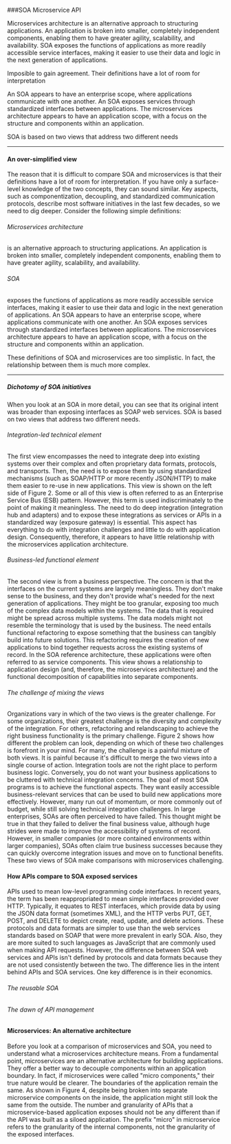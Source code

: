 ###SOA Microservice API

Microservices architecture is an alternative approach to structuring applications. An application is broken into smaller, completely independent components, enabling them to have greater agility, scalability, and availability. SOA exposes the functions of applications as more readily accessible service interfaces, making it easier to use their data and logic in the next generation of applications.

Imposible to gain agreement. Their definitions have a lot of room for interpretation

An SOA appears to have an enterprise scope, where applications communicate with one another. An SOA exposes services through standardized interfaces between applications. The microservices architecture appears to have an application scope, with a focus on the structure and components within an application.

SOA is based on two views that address two different needs

***

#### An over-simplified view

The reason that it is difficult to compare SOA and microservices is that their definitions have a lot of room for interpretation. If you have only a surface-level knowledge of the two concepts, they can sound similar. Key aspects, such as componentization, decoupling, and standardized communication protocols, describe most software initiatives in the last few decades, so we need to dig deeper.
Consider the following simple definitions:

###### Microservices architecture

is an alternative approach to structuring applications. An application is broken into smaller, completely independent components, enabling them to have greater agility, scalability, and availability.

###### SOA

exposes the functions of applications as more readily accessible service interfaces, making it easier to use their data and logic in the next generation of applications.
An SOA appears to have an enterprise scope, where applications communicate with one another. An SOA exposes services through standardized interfaces between applications. The microservices architecture appears to have an application scope, with a focus on the structure and components within an application.

These definitions of SOA and microservices are too simplistic. In fact, the relationship between them is much more complex.

***



##### Dichotomy of SOA initiatives

When you look at an SOA in more detail, you can see that its original intent was broader than exposing interfaces as SOAP web services. SOA is based on two views that address two different needs.

###### Integration-led technical element
The first view encompasses the need to integrate deep into existing systems over their complex and often proprietary data formats, protocols, and transports. Then, the need is to expose them by using standardized mechanisms (such as SOAP/HTTP or more recently JSON/HTTP) to make them easier to re-use in new applications. This view is shown on the left side of Figure 2. Some or all of this view is often referred to as an Enterprise Service Bus (ESB) pattern. However, this term is used indiscriminately to the point of making it meaningless.
The need to do deep integration (integration hub and adapters) and to expose these integrations as services or APIs in a standardized way (exposure gateway) is essential. This aspect has everything to do with integration challenges and little to do with application design. Consequently, therefore, it appears to have little relationship with the microservices application architecture.


###### Business-led functional element

The second view is from a business perspective. The concern is that the interfaces on the current systems are largely meaningless. They don't make sense to the business, and they don't provide what's needed for the next generation of applications. They might be too granular, exposing too much of the complex data models within the systems. The data that is required might be spread across multiple systems. The data models might not resemble the terminology that is used by the business.
The need entails functional refactoring to expose something that the business can tangibly build into future solutions. This refactoring requires the creation of new applications to bind together requests across the existing systems of record. In the SOA reference architecture, these applications were often referred to as service components. This view shows a relationship to application design (and, therefore, the microservices architecture) and the functional decomposition of capabilities into separate components.

###### The challenge of mixing the views

Organizations vary in which of the two views is the greater challenge. For some organizations, their greatest challenge is the diversity and complexity of the integration. For others, refactoring and relandscaping to achieve the right business functionality is the primary challenge. Figure 2 shows how different the problem can look, depending on which of these two challenges is forefront in your mind.
For many, the challenge is a painful mixture of both views. It is painful because it's difficult to merge the two views into a single course of action. Integration tools are not the right place to perform business logic. Conversely, you do not want your business applications to be cluttered with technical integration concerns.
The goal of most SOA programs is to achieve the functional aspects. They want easily accessible business-relevant services that can be used to build new applications more effectively. However, many run out of momentum, or more commonly out of budget, while still solving technical integration challenges. In large enterprises, SOAs are often perceived to have failed. This thought might be true in that they failed to deliver the final business value, although huge strides were made to improve the accessibility of systems of record. However, in smaller companies (or more contained environments within larger companies), SOAs often claim true business successes because they can quickly overcome integration issues and move on to functional benefits.
These two views of SOA make comparisons with microservices challenging.


#### How APIs compare to SOA exposed services

APIs used to mean low-level programming code interfaces. In recent years, the term has been reappropriated to mean simple interfaces provided over HTTP. Typically, it equates to REST interfaces, which provide data by using the JSON data format (sometimes XML), and the HTTP verbs PUT, GET, POST, and DELETE to depict create, read, update, and delete actions. These protocols and data formats are simpler to use than the web services standards based on SOAP that were more prevalent in early SOA. Also, they are more suited to such languages as JavaScript that are commonly used when making API requests.
However, the difference between SOA web services and APIs isn't defined by protocols and data formats because they are not used consistently between the two. The difference lies in the intent behind APIs and SOA services. One key difference is in their economics.

###### The reusable SOA


###### The dawn of API management


#### Microservices: An alternative architecture

Before you look at a comparison of microservices and SOA, you need to understand what a microservices architecture means. From a fundamental point, microservices are an alternative architecture for building applications. They offer a better way to decouple components within an application boundary. In fact, if microservices were called "micro components," their true nature would be clearer.
The boundaries of the application remain the same. As shown in Figure 4, despite being broken into separate microservice components on the inside, the application might still look the same from the outside. The number and granularity of APIs that a microservice-based application exposes should not be any different than if the API was built as a siloed application. The prefix "micro" in microservice refers to the granularity of the internal components, not the granularity of the exposed interfaces.





